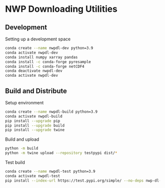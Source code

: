 # NWP Downloading Utilities

## Development

Setting up a development space

```sh
conda create --name nwpdl-dev python=3.9
conda activate nwpdl-dev
conda install numpy xarray pandas
conda install -c conda-forge pyresample
conda install -c conda-forge netCDF4
conda deactivate nwpdl-dev
conda activate nwpdl-dev
```

## Build and Distribute

Setup environment

```sh
conda create --name nwpdl-build python=3.9
conda activate nwpdl-build
pip install --upgrade pip
pip install --upgrade build
pip install --upgrade twine
```

Build and upload

```sh
python -m build
python -m twine upload --repository testpypi dist/* 
```

Test build

```sh
conda create --name nwpdl-test python=3.9
conda activate nwpdl-test
pip install --index-url https://test.pypi.org/simple/ --no-deps nwp-dl-utils
```
